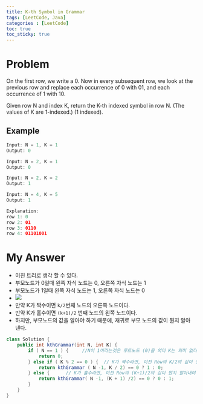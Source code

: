 ```yaml
---
title: K-th Symbol in Grammar
tags: [LeetCode, Java]
categories : [LeetCode]
toc: true
toc_sticky: true
---
```


# Problem

On the first row, we write a 0. Now in every subsequent row, we look at the previous row and replace each occurrence of 0 with 01, and each occurrence of 1 with 10.

Given row N and index K, return the K-th indexed symbol in row N. (The values of K are 1-indexed.) (1 indexed).

## Example

```swift
Input: N = 1, K = 1
Output: 0

Input: N = 2, K = 1
Output: 0

Input: N = 2, K = 2
Output: 1

Input: N = 4, K = 5
Output: 1

Explanation:
row 1: 0
row 2: 01
row 3: 0110
row 4: 01101001
```

# My Answer

* 이진 트리로 생각 할 수 있다.
* 부모노드가 0일때 왼쪽 자식 노드는 0, 오른쪽 자식 노드는 1
* 부모노드가 1일때 왼쪽 자식 노드는 1, 오른쪽 자식 노드는 0
* ![](../img/kth_tree.png)
* 만약 K가 짝수이면 `k/2`번째 노드의 오른쪽 노드이다.
* 만약 K가 홀수이면 `(k+1)/2` 번째 노드의 왼쪽 노드이다.
* 하지만, 부모노드의 값을 알아야 하기 때문에, 재귀로 부모 노드의 값이 뭔지 알아 낸다.

```java
class Solution {
    public int kthGrammar(int N, int K) {
        if ( N == 1 ) {     //N이 1이라는것은 루트노드 (0)을 의미 K는 의미 없다.
            return 0;  
        } else if ( K % 2 == 0 ) {  // K가 짝수라면, 이전 Row의 K/2의 값이 뭔지 알아내야 한다. 그것이 부모노드니까. 그리고, 부모노드가 0이라면 나는 1이고 1이라면 나는 0이다.
            return kthGrammar ( N -1, K / 2) == 0 ? 1 : 0;
        } else {      // K가 홀수라면, 이전 Row의 (K+1)/2의 값이 뭔지 알아내야 한다. 그것이 부모노드니까. 그리고, 부모노드가 0이라면 나는 0이고 1이라면 나는 1이다.
            return kthGrammar( N -1, (K + 1) /2) == 0 ? 0 : 1;       
        }
    }
}
```

